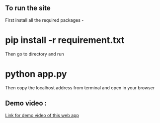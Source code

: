 ## To run the site

First install all the required packages - 
# pip install -r requirement.txt
Then go to directory and run 
# python app.py

Then copy the localhost address from terminal and open in your browser

## Demo video :
[Link for demo video of this web app](https://drive.google.com/file/d/15AoAN1jEusGhsMnv_EAHC5sDeEa6IhF5/view?usp=sharing)
